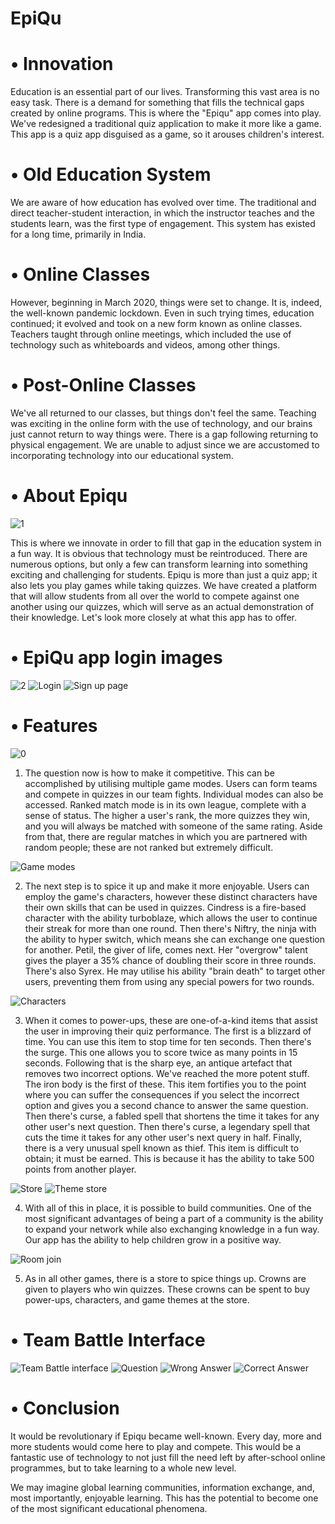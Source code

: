 # EpiQu


# •	Innovation

Education is an essential part of our lives. Transforming this vast area is no easy task. There is a demand for something that fills the technical gaps created by online programs. This is where the "Epiqu" app comes into play. We've redesigned a traditional quiz application to make it more like a game. This app is a quiz app disguised as a game, so it arouses children's interest.


# •	Old Education System

We are aware of how education has evolved over time. The traditional and direct teacher-student interaction, in which the instructor teaches and the students learn, was the first type of engagement. This system has existed for a long time, primarily in India.


# •	Online Classes

However, beginning in March 2020, things were set to change. It is, indeed, the well-known pandemic lockdown. Even in such trying times, education continued; it evolved and took on a new form known as online classes. Teachers taught through online meetings, which included the use of technology such as whiteboards and videos, among other things.


# •	Post-Online Classes


We've all returned to our classes, but things don't feel the same. Teaching was exciting in the online form with the use of technology, and our brains just cannot return to way things were. There is a gap following returning to physical engagement. We are unable to adjust since we are accustomed to incorporating technology into our educational system.


# •	About Epiqu

![1](https://user-images.githubusercontent.com/91861600/193430906-05b91f68-f439-45df-a910-e264249494c1.png)

This is where we innovate in order to fill that gap in the education system in a fun way. It is obvious that technology must be reintroduced. There are numerous options, but only a few can transform learning into something exciting and challenging for students. Epiqu is more than just a quiz app; it also lets you play games while taking quizzes. We have created a platform that will allow students from all over the world to compete against one another using our quizzes, which will serve as an actual demonstration of their knowledge. Let's look more closely at what this app has to offer.

# •	EpiQu app login images

![2](https://user-images.githubusercontent.com/91861600/193430894-52fafab9-8d90-418b-ae8c-c1c2ae4726dd.png)
![Login](https://user-images.githubusercontent.com/91861600/193430929-131f7c31-6f83-43d4-88c4-e375b543c2e9.png)
![Sign up page](https://user-images.githubusercontent.com/91861600/193430938-314c297c-c159-4933-9085-9838b86bcccc.png)

# •	Features

![0](https://user-images.githubusercontent.com/91861600/193430958-e56fc3b9-87a6-4b68-a5fe-2f8d60e4915e.png)


1) The question now is how to make it competitive. This can be accomplished by utilising multiple game modes. Users can form teams and compete in quizzes in our team    fights. Individual modes can also be accessed. Ranked match mode is in its own league, complete with a sense of status. The higher a user's rank, the more quizzes    they win, and you will always be matched with someone of the same rating. Aside from that, there are regular matches in which you are partnered with random people;    these are not ranked but extremely difficult.

![Game modes](https://user-images.githubusercontent.com/91861600/193430953-ca8c8c90-6c3a-49af-9861-d314a0c42ca6.png)

2) The next step is to spice it up and make it more enjoyable. Users can employ the game's characters, however these distinct characters have their own skills that      can be used in quizzes. Cindress is a fire-based character with the ability turboblaze, which allows the user to continue their streak for more than one round.        Then there's Niftry, the ninja with the ability to hyper switch, which means she can exchange one question for another. Petil, the giver of life, comes next. Her      "overgrow" talent gives the player a 35% chance of doubling their score in three rounds. There's also Syrex. He may utilise his ability "brain death" to target         other users, preventing them from using any special powers for two rounds.

![Characters](https://user-images.githubusercontent.com/91861600/193430978-c664bec8-1653-466b-bcef-0b5f4937c370.png)


3) When it comes to power-ups, these are one-of-a-kind items that assist the user in improving their quiz performance. The first is a blizzard of time. You can use      this item to stop time for ten seconds. Then there's the surge. This one allows you to score twice as many points in 15 seconds. Following that is the sharp eye,      an antique artefact that removes two incorrect options. We've reached the more potent stuff. The iron body is the first of these. This item fortifies you to the      point where you can suffer the consequences if you select the incorrect option and gives you a second chance to answer the same question. Then there's curse, a        fabled spell that shortens the time it takes for any other user's next question. Then there's curse, a legendary spell that cuts the time it takes for any other      user's next query in half. Finally, there is a very unusual spell known as thief. This item is difficult to obtain; it must be earned. This is because it has the      ability to take 500 points from another player.

![Store](https://user-images.githubusercontent.com/91861600/193430986-3e681a9c-3665-4027-a5bf-89bd377583ee.png)
![Theme store](https://user-images.githubusercontent.com/91861600/193430993-11f8144e-c3e2-4430-920b-f0c65439b7ca.png)


4) With all of this in place, it is possible to build communities. One of the most significant advantages of being a part of a community is the ability to expand your    network while also exchanging knowledge in a fun way. Our app has the ability to help children grow in a positive way.

![Room join](https://user-images.githubusercontent.com/91861600/193431005-e94d0b25-ab08-42eb-93a3-187f8b958cfb.png)


5) As in all other games, there is a store to spice things up. Crowns are given to players who win quizzes. These crowns can be spent to buy power-ups, characters,      and game themes at the store.

# •	Team Battle Interface

![Team Battle interface](https://user-images.githubusercontent.com/91861600/193431013-a53549d9-74ba-4203-8059-2334b09afb88.png)
![Question](https://user-images.githubusercontent.com/91861600/193431031-5d298dae-f4cd-4250-b7d2-f36ce4b59971.png)
![Wrong Answer](https://user-images.githubusercontent.com/91861600/193431034-542f0bf6-7c95-489e-8bb2-010c1a36bee9.png)
![Correct Answer](https://user-images.githubusercontent.com/91861600/193431037-f5058c84-cc3a-44f7-a48e-53ad1c9d0350.png)


# •	Conclusion


It would be revolutionary if Epiqu became well-known. Every day, more and more students would come here to play and compete. This would be a fantastic use of technology to not just fill the need left by after-school online programmes, but to take learning to a whole new level.

We may imagine global learning communities, information exchange, and, most importantly, enjoyable learning. This has the potential to become one of the most significant educational phenomena.

